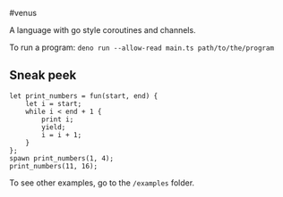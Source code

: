 #venus

A language with go style coroutines and channels.

To run a program:
`deno run --allow-read main.ts path/to/the/program`

## Sneak peek
```
let print_numbers = fun(start, end) {
    let i = start;
    while i < end + 1 {
        print i;
        yield;
        i = i + 1;
    }
};
spawn print_numbers(1, 4);
print_numbers(11, 16);
```
To see other examples, go to the `/examples` folder.
